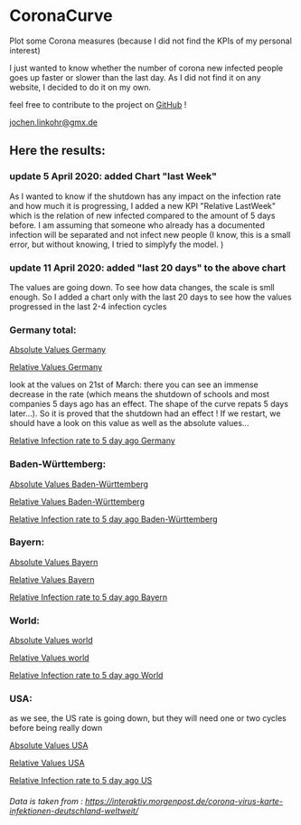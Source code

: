 # CoronaCurve
Plot some Corona measures (because I did not find the KPIs of my personal interest)

I just wanted to know whether the number of corona new infected people goes up faster or slower than the last day. As I did not find it on any website, I decided to do it on my own. 

feel free to contribute to the project on [GitHub](https://github.com/jlinkohr/CoronaCurve) !

jochen.linkohr@gmx.de

## Here the results:

### update 5 April 2020: added Chart "last Week"
As I wanted to know if the shutdown has any impact on the infection rate and how much it is progressing, 
I added a new KPI "Relative LastWeek" which is the relation of new infected compared to the amount of 5 days before. I am assuming that someone who already has a documented infection will be separated and not infect new people (I know, this is a small error, but without knowing, I tried to simplyfy the model. )
### update 11 April 2020: added "last 20 days" to the above chart
The values are going down. To see how data changes, the scale is smll enough. So I added a chart only with the last 20 days to see how the values progressed in the last 2-4 infection cycles

### Germany total: 

[Absolute Values Germany](https://jlinkohr.github.io/CoronaCurve/Absolute_Values_GER.png)

[Relative Values Germany](https://jlinkohr.github.io/CoronaCurve/Relative_Values_GER.png)

look at the values on 21st of March: there you can see an immense decrease in the rate (which means the shutdown of schools and most companies 5 days ago has an effect. The shape of the curve repats 5 days later...). So it is proved that the shutdown had an effect ! If we restart, we should have a look on this value as well as the absolute values...

[Relative Infection rate to 5 day ago Germany](https://jlinkohr.github.io/CoronaCurve/Relative_Values_LastWeekGER.png)

### Baden-Württemberg:

[Absolute Values Baden-Württemberg](https://jlinkohr.github.io/CoronaCurve/Absolute_Values_BW.png)

[Relative Values Baden-Württemberg](https://jlinkohr.github.io/CoronaCurve/Relative_Values_BW.png)

[Relative Infection rate to 5 day ago Baden-Württemberg](https://jlinkohr.github.io/CoronaCurve/Relative_Values_LastWeekBW.png)

### Bayern:

[Absolute Values Bayern](https://jlinkohr.github.io/CoronaCurve/Absolute_Values_BY.png)

[Relative Values Bayern](https://jlinkohr.github.io/CoronaCurve/Relative_Values_BY.png)

[Relative Infection rate to 5 day ago Bayern](https://jlinkohr.github.io/CoronaCurve/Relative_Values_LastWeekBY.png)
### World: 

[Absolute Values world](https://jlinkohr.github.io/CoronaCurve/Absolute_Values_WORLD.png)

[Relative Values world](https://jlinkohr.github.io/CoronaCurve/Relative_Values_WORLD.png)

[Relative Infection rate to 5 day ago World](https://jlinkohr.github.io/CoronaCurve/Relative_Values_LastWeekWORLD.png)

### USA: 

as we see, the US rate is going down, but they will need one or two cycles before being really down

[Absolute Values USA](https://jlinkohr.github.io/CoronaCurve/Absolute_Values_US.png)

[Relative Values USA](https://jlinkohr.github.io/CoronaCurve/Relative_Values_US.png)

[Relative Infection rate to 5 day ago US](https://jlinkohr.github.io/CoronaCurve/Relative_Values_LastWeekUS.png)

###### Data is taken from : https://interaktiv.morgenpost.de/corona-virus-karte-infektionen-deutschland-weltweit/

